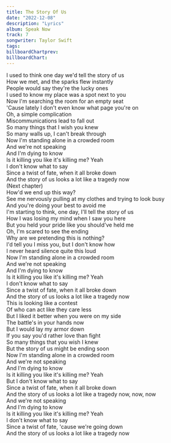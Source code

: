 ```yaml
---
title: The Story Of Us
date: "2022-12-08"
description: "Lyrics"
album: Speak Now
track: 7
songwriter: Taylor Swift
tags: 
billboardChartprev:
billboardChart:
---
```


I used to think one day we'd tell the story of us <br />
How we met, and the sparks flew instantly <br />
People would say they're the lucky ones <br />
I used to know my place was a spot next to you <br />
Now I'm searching the room for an empty seat <br />
'Cause lately I don't even know what page you're on <br />
Oh, a simple complication <br />
Miscommunications lead to fall out <br />
So many things that I wish you knew <br />
So many walls up, I can't break through <br />
Now I'm standing alone in a crowded room <br />
And we're not speaking <br />
And I'm dying to know <br />
Is it killing you like it's killing me? Yeah <br />
I don't know what to say <br />
Since a twist of fate, when it all broke down <br />
And the story of us looks a lot like a tragedy now <br />
(Next chapter) <br />
How'd we end up this way? <br />
See me nervously pulling at my clothes and trying to look busy <br />
And you're doing your best to avoid me <br />
I'm starting to think, one day, I'll tell the story of us <br />
How I was losing my mind when I saw you here <br />
But you held your pride like you should've held me <br />
Oh, I'm scared to see the ending <br />
Why are we pretending this is nothing? <br />
I'd tell you I miss you, but I don't know how <br />
I never heard silence quite this loud <br />
Now I'm standing alone in a crowded room <br />
And we're not speaking <br />
And I'm dying to know <br />
Is it killing you like it's killing me? Yeah <br />
I don't know what to say <br />
Since a twist of fate, when it all broke down <br />
And the story of us looks a lot like a tragedy now <br />
This is looking like a contest <br />
Of who can act like they care less <br />
But I liked it better when you were on my side <br />
The battle's in your hands now <br />
But I would lay my armor down <br />
If you say you'd rather love than fight <br />
So many things that you wish I knew <br />
But the story of us might be ending soon <br />
Now I'm standing alone in a crowded room <br />
And we're not speaking <br />
And I'm dying to know <br />
Is it killing you like it's killing me? Yeah <br />
But I don't know what to say <br />
Since a twist of fate, when it all broke down <br />
And the story of us looks a lot like a tragedy now, now, now <br />
And we're not speaking <br />
And I'm dying to know <br />
Is it killing you like it's killing me? Yeah <br />
I don't know what to say <br />
Since a twist of fate, 'cause we're going down <br />
And the story of us looks a lot like a tragedy now <br />
